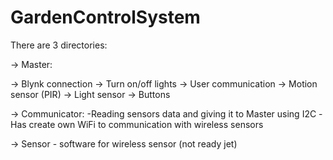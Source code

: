 # GardenControlSystem

There are 3 directories:

-> Master:

 -> Blynk connection
 -> Turn on/off lights 
 -> User communication
 -> Motion sensor (PIR)
 -> Light sensor 
 -> Buttons
  
-> Communicator:
 -Reading sensors data and giving it to Master using I2C
 -Has create own WiFi to communication with wireless sensors
  
-> Sensor - software for wireless sensor (not ready jet) 
